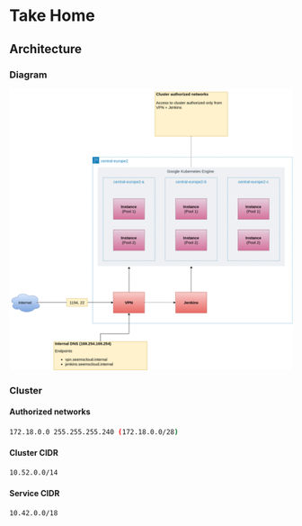 # Take Home

## Architecture

### Diagram

![](docs/architecture.darw.io.drawio.png)

### Cluster

#### Authorized networks

```bash
172.18.0.0 255.255.255.240 (172.18.0.0/28)
```

#### Cluster CIDR

````bash
10.52.0.0/14
````

#### Service CIDR

````bash
10.42.0.0/18
````